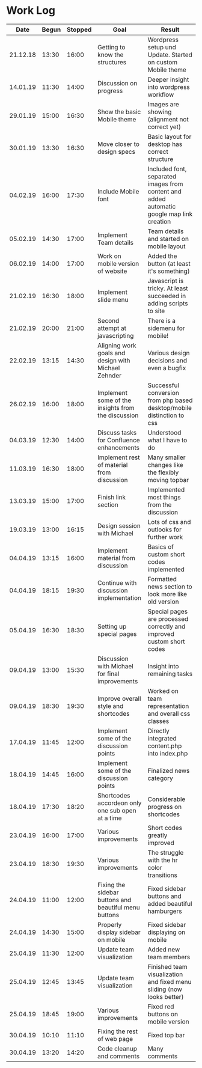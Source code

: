 # Work Log

Date | Begun | Stopped | Goal | Result
------|------------|-----------|------|---------
21.12.18 | 13:30 | 16:00 | Getting to know the structures | Wordpress setup und Update. Started on custom Mobile theme
14.01.19 | 11:30 | 14:00 | Discussion on progress | Deeper insight into wordpress workflow
29.01.19 | 15:00 | 16:30 | Show the basic Mobile theme | Images are showing (alignment not correct yet)
30.01.19 | 13:30 | 16:30 | Move closer to design specs | Basic layout for desktop has correct structure
04.02.19 | 16:00 | 17:30 | Include Mobile font | Included font, separated images from content and added automatic google map link creation
05.02.19 | 14:30 | 17:00 | Implement Team details | Team details and started on mobile layout
06.02.19 | 14:00 | 17:00 | Work on mobile version of website | Added the button (at least it's something)
21.02.19 | 16:30 | 18:00 | Implement slide menu | Javascript is tricky. At least succeeded in adding scripts to site
21.02.19 | 20:00 | 21:00 | Second attempt at javascripting | There is a sidemenu for mobile!
22.02.19 | 13:15 | 14:30 | Aligning work goals and design with Michael Zehnder | Various design decisions and even a bugfix
26.02.19 | 16:00 | 18:00 | Implement some of the insights from the discussion | Successful conversion from php based desktop/mobile distinction to css
04.03.19 | 12:30 | 14:00 | Discuss tasks for Confluence enhancements | Understood what I have to do
11.03.19 | 16:30 | 18:00 | Implement rest of material from discussion | Many smaller changes like the flexibly moving topbar
13.03.19 | 15:00 | 17:00 | Finish link section | Implemented most things from the discussion
19.03.19 | 13:00 | 16:15 | Design session with Michael | Lots of css and outlooks for further work
04.04.19 | 13:15 | 16:00 | Implement material from discussion | Basics of custom short codes implemented
04.04.19 | 18:15 | 19:30 | Continue with discussion implementation | Formatted news section to look more like old version
05.04.19 | 16:30 | 18:30 | Setting up special pages | Special pages are processed correctly and improved custom short codes
09.04.19 | 13:00 | 15:30 | Discussion with Michael for final improvements | Insight into remaining tasks
09.04.19 | 18:30 | 19:30 | Improve overall style and shortcodes | Worked on team representation and overall css classes
17.04.19 | 11:45 | 12:00 | Implement some of the discussion points | Directly integrated content.php into index.php
18.04.19 | 14:45 | 16:00 | Implement some of the discussion points | Finalized news category
18.04.19 | 17:30 | 18:20 | Shortcodes accordeon only one sub open at a time | Considerable progress on shortcodes
23.04.19 | 16:00 | 17:00 | Various improvements | Short codes greatly improved
23.04.19 | 18:30 | 19:30 | Various improvements | The struggle with the hr color transitions
24.04.19 | 11:00 | 12:00 | Fixing the sidebar buttons and beautiful menu buttons | Fixed sidebar buttons and added beautiful hamburgers
24.04.19 | 14:30 | 15:00 | Properly display sidebar on mobile | Fixed sidebar displaying on mobile
25.04.19 | 11:30 | 12:00 | Update team visualization | Added new team members
25.04.19 | 12:45 | 13:45 | Update team visualization | Finished team visualization and fixed menu sliding (now looks better)
25.04.19 | 18:45 | 19:00 | Various improvements | Fixed red buttons on mobile version
30.04.19 | 10:10 | 11:10 | Fixing the rest of web page | Fixed top bar
30.04.19 | 13:20 | 14:20 | Code cleanup and comments | Many comments